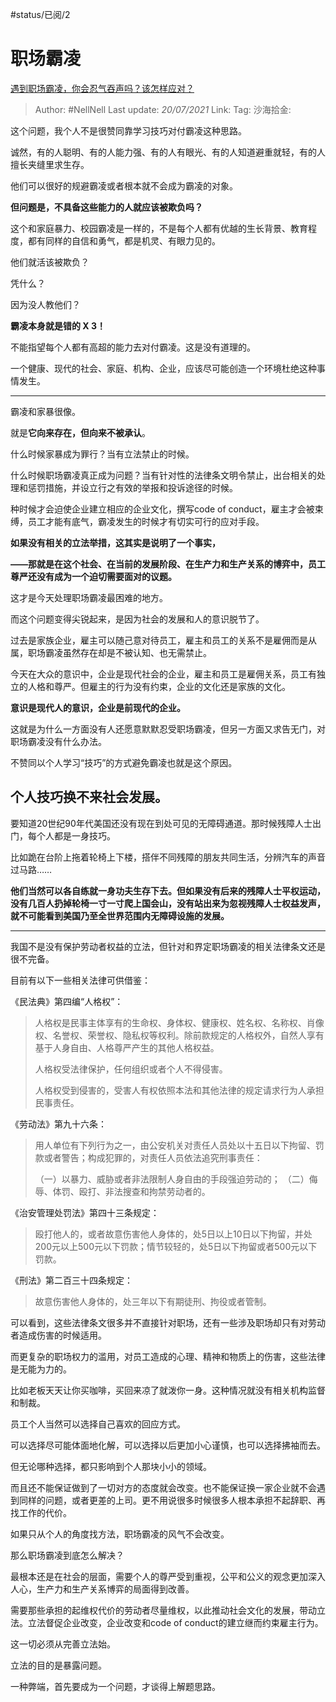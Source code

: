 #status/已阅/2 
# 职场霸凌

[遇到职场霸凌，你会忍气吞声吗？该怎样应对？](https://www.zhihu.com/question/462014220/answer/1913172618)

> Author: #NellNell
> Last update: *20/07/2021*
> Link:
> Tag:
> 沙海拾金:

这个问题，我个人不是很赞同靠学习技巧对付霸凌这种思路。

诚然，有的人聪明、有的人能力强、有的人有眼光、有的人知道避重就轻，有的人擅长夹缝里求生存。

他们可以很好的规避霸凌或者根本就不会成为霸凌的对象。

**但问题是，不具备这些能力的人就应该被欺负吗？**

这个和家庭暴力、校园霸凌是一样的，不是每个人都有优越的生长背景、教育程度，都有同样的自信和勇气，都是机灵、有眼力见的。

他们就活该被欺负？

凭什么？

因为没人教他们？

**霸凌本身就是错的 X 3！**

不能指望每个人都有高超的能力去对付霸凌。这是没有道理的。

一个健康、现代的社会、家庭、机构、企业，应该尽可能创造一个环境杜绝这种事情发生。

---

霸凌和家暴很像。

就是**它向来存在，但向来不被承认**。

什么时候家暴成为罪行？当有立法禁止的时候。

什么时候职场霸凌真正成为问题？当有针对性的法律条文明令禁止，出台相关的处理和惩罚措施，并设立行之有效的举报和投诉途径的时候。

种时候才会迫使企业建立相应的企业文化，撰写code of conduct，雇主才会被束缚，员工才能有底气，霸凌发生的时候才有切实可行的应对手段。

**如果没有相关的立法举措，这其实是说明了一个事实，**

**——那就是在这个社会、在当前的发展阶段、在生产力和生产关系的博弈中，员工尊严还没有成为一个迫切需要面对的议题。**

这才是今天处理职场霸凌最困难的地方。

而这个问题变得尖锐起来，是因为社会的发展和人的意识脱节了。

过去是家族企业，雇主可以随己意对待员工，雇主和员工的关系不是雇佣而是从属，职场霸凌虽然存在却是不被认知、也无需禁止。

今天在大众的意识中，企业是现代社会的企业，雇主和员工是雇佣关系，员工有独立的人格和尊严。但雇主的行为没有约束，企业的文化还是家族的文化。

**意识是现代人的意识，企业是前现代的企业。**

这就是为什么一方面没有人还愿意默默忍受职场霸凌，但另一方面又求告无门，对职场霸凌没有什么办法。

不赞同以个人学习“技巧”的方式避免霸凌也就是这个原因。

## **个人技巧换不来社会发展。**

要知道20世纪90年代美国还没有现在到处可见的无障碍通道。那时候残障人士出门，每个人都是一身技巧。

比如跪在台阶上拖着轮椅上下楼，搭伴不同残障的朋友共同生活，分辨汽车的声音过马路……

**他们当然可以各自练就一身功夫生存下去。但如果没有后来的残障人士平权运动，没有几百人扔掉轮椅一寸一寸爬上国会山，没有站出来为忽视残障人士权益发声，就不可能看到美国乃至全世界范围内无障碍设施的发展。**

---

我国不是没有保护劳动者权益的立法，但针对和界定职场霸凌的相关法律条文还是很不完备。

目前有以下一些相关法律可供借鉴：

《民法典》第四编“人格权”：

> 人格权是民事主体享有的生命权、身体权、健康权、姓名权、名称权、肖像权、名誉权、荣誉权、隐私权等权利。除前款规定的人格权外，自然人享有基于人身自由、人格尊严产生的其他人格权益。
>
> 人格权受法律保护，任何组织或者个人不得侵害。
>
> 人格权受到侵害的，受害人有权依照本法和其他法律的规定请求行为人承担民事责任。

《劳动法》第九十六条：

> 用人单位有下列行为之一，由公安机关对责任人员处以十五日以下拘留、罚款或者警告；构成犯罪的，对责任人员依法追究刑事责任：
>
> （一）以暴力、威胁或者非法限制人身自由的手段强迫劳动的；
> （二）侮辱、体罚、殴打、非法搜查和拘禁劳动者的。

《治安管理处罚法》第四十三条规定：

> 殴打他人的，或者故意伤害他人身体的，处5日以上10日以下拘留，并处200元以上500元以下罚款；情节较轻的，处5日以下拘留或者500元以下罚款。

《刑法》第二百三十四条规定：

> 故意伤害他人身体的，处三年以下有期徒刑、拘役或者管制。

可以看到，这些法律条文很多并不直接针对职场，还有一些涉及职场却只有对劳动者造成伤害的时候适用。

而更复杂的职场权力的滥用，对员工造成的心理、精神和物质上的伤害，这些法律是无能为力的。

比如老板天天让你买咖啡，买回来凉了就泼你一身。这种情况就没有相关机构监督和制裁。

员工个人当然可以选择自己喜欢的回应方式。

可以选择尽可能体面地化解，可以选择以后更加小心谨慎，也可以选择拂袖而去。

但无论哪种选择，都只影响到个人那块小小的领域。

而且还不能保证做到了一切对方的态度就会改变。也不能保证换一家企业就不会遇到同样的问题，或者更差的上司。更不用说很多时候很多人根本承担不起辞职、再找工作的代价。

如果只从个人的角度找方法，职场霸凌的风气不会改变。

那么职场霸凌到底怎么解决？

最根本还是在社会的层面，需要个人的尊严受到重视，公平和公义的观念更加深入人心，生产力和生产关系博弈的局面得到改善。

需要那些承担的起维权代价的劳动者尽量维权，以此推动社会文化的发展，带动立法。立法督促企业改变，企业改变和code of conduct的建立继而约束雇主行为。

这一切必须从完善立法始。

立法的目的是暴露问题。

一种弊端，首先要成为一个问题，才谈得上解题思路。
